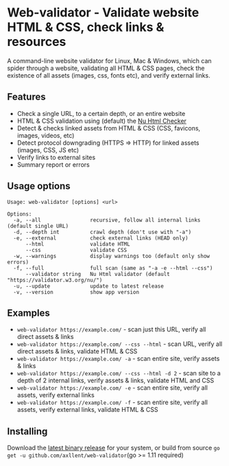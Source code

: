 # Web-validator - Validate website HTML & CSS, check links & resources

A command-line website validator for Linux, Mac & Windows, which can spider through a website, 
validating all HTML & CSS pages, check the existence of all assets (images, css, fonts etc), 
and verify external links.


## Features

- Check a single URL, to a certain depth, or an entire website
- HTML & CSS validation using (default) the [Nu Html Checker](https://validator.w3.org/)
- Detect & checks linked assets from HTML & CSS (CSS, favicons, images, videos, etc)
- Detect protocol downgrading (HTTPS => HTTP) for linked assets (images, CSS, JS etc)
- Verify links to external sites
- Summary report or errors


## Usage options

```shell
Usage: web-validator [options] <url>

Options:
  -a, --all                recursive, follow all internal links (default single URL)
  -d, --depth int          crawl depth (don't use with "-a")
  -e, --external           check external links (HEAD only)
      --html               validate HTML
      --css                validate CSS
  -w, --warnings           display warnings too (default only show errors)
  -f, --full               full scan (same as "-a -e --html --css")
      --validator string   Nu Html validator (default "https://validator.w3.org/nu/")
  -u, --update             update to latest release
  -v, --version            show app version
```

## Examples

- `web-validator https://example.com/` - scan just this URL, verify all direct assets & links
- `web-validator https://example.com/ --css --html` - scan URL, verify all direct assets & links, validate HTML & CSS
- `web-validator https://example.com/ -a` - scan entire site, verify assets & links
- `web-validator https://example.com/ --css --html -d 2` - scan site to a depth of 2 internal links, verify assets & links, validate HTML and CSS
- `web-validator https://example.com/ -e` - scan entire site, verify all assets, verify external links
- `web-validator https://example.com/ -f` - scan entire site, verify all assets, verify external links, validate HTML & CSS


## Installing

Download the [latest binary release](https://github.com/axllent/web-validator/releases/latest) for your system, 
or build from source `go get -u github.com/axllent/web-validator`(go >= 1.11 required)
